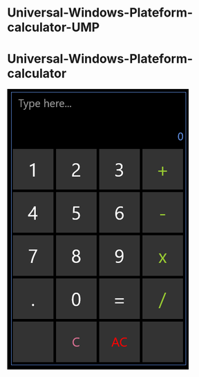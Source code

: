 # Universal-Windows-Plateform-calculator-UMP

<h1 >Universal-Windows-Plateform-calculator</h1>

<img src="https://raw.githubusercontent.com/imUmer/Universal-Windows-Plateform-calculator-UMP/root/assets/1.png"></img>
